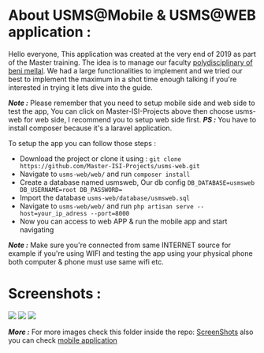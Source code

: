 # About USMS@Mobile & USMS@WEB application :
Hello everyone, This application was created at the very end of 2019 as part of the Master training. The idea is to manage our faculty 
[polydisciplinary of beni mellal](http://www.fpbm.ma/new/). We had a large functionalities to implement and we tried our best 
to implement the maximum in a shot time enough talking if you're interested in trying it lets dive into the guide.

***Note :***	Please remember that you need to setup mobile side and web side to test the app, You can click on Master-ISI-Projects above then
choose usms-web for web side, I recommend you to setup web side first.
***PS :***	You have to install composer because it's a laravel application.

To setup the app you can follow those steps :

 - Download the project or clone it using : `git clone https://github.com/Master-ISI-Projects/usms-web.git`
 - Navigate to `usms-web/web/` and run `composer install`
 - Create a database named usmsweb, Our db config `DB_DATABASE=usmsweb DB_USERNAME=root DB_PASSWORD= `
 - Import the database `usms-web/database/usmsweb.sql`
 - Navigate to `usms-web/web/` and run `php artisan serve --host=your_ip_adress --port=8000`
 - Now you can access to web APP & run the mobile app and start navigating
 
 ***Note :***	Make sure you're connected from same INTERNET source for example if you're using WIFI and testing the app
using your physical phone both computer & phone must use same wifi etc.

# Screenshots :

<img src="https://github.com/Master-ISI-Projects/usms-web/blob/master/screenShots/admin_auth.jpg" />
<img src="https://github.com/Master-ISI-Projects/usms-web/blob/master/screenShots/dashboard.jpg" />
<img src="https://github.com/Master-ISI-Projects/usms-web/blob/master/screenShots/department.jpg" />

***More :*** For more images check this folder inside the repo: [ScreenShots](https://github.com/Master-ISI-Projects/usms-web/tree/master/screenShots) also you can check [mobile application](https://github.com/Master-ISI-Projects/usms-mobile)
